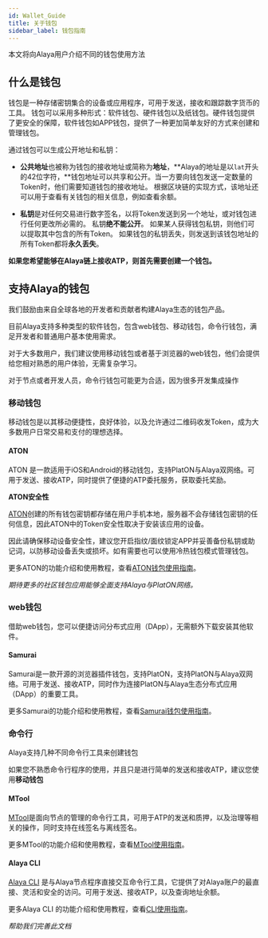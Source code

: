 ```yaml
---
id: Wallet_Guide
title: 关于钱包
sidebar_label: 钱包指南
---
```




本文将向Alaya用户介绍不同的钱包使用方法



## 什么是钱包

钱包是一种存储密钥集合的设备或应用程序，可用于发送，接收和跟踪数字货币的工具。 钱包可以采用多种形式：软件钱包、硬件钱包以及纸钱包。硬件钱包提供了更安全的保障，软件钱包如APP钱包，提供了一种更加简单友好的方式来创建和管理钱包。

通过钱包可以生成公开地址和私钥：

- **公共地址**也被称为钱包的接收地址或简称为**地址**，**Alaya的地址是以`lat`开头的42位字符，**钱包地址可以共享和公开。当一方要向钱包发送一定数量的Token时，他们需要知道钱包的接收地址。 根据区块链的实现方式，该地址还可以用于查看有关钱包的相关信息，例如查看余额。

- **私钥**是对任何交易进行数字签名，以将Token发送到另一个地址，或对钱包进行任何更改所必需的。 私钥**绝不能公开**。 如果某人获得钱包私钥，则他们可以提取其中包含的所有Token。 如果钱包的私钥丢失，则发送到该钱包地址的所有Token都将**永久丢失**。

**如果您希望能够在Alaya链上接收ATP，则首先需要创建一个钱包。**



## 支持Alaya的钱包

我们鼓励由来自全球各地的开发者和贡献者构建Alaya生态的钱包产品。

目前Alaya支持多种类型的软件钱包，包含web钱包、移动钱包，命令行钱包，满足开发者和普通用户基本使用需求。

对于大多数用户，我们建议使用移动钱包或者基于浏览器的web钱包，他们会提供给您相对熟悉的用户体验，无需复杂学习。

对于节点或者开发人员，命令行钱包可能更为合适，因为很多开发集成操作



### 移动钱包

移动钱包是以其移动便捷性，良好体验，以及允许通过二维码收发Token，成为大多数用户日常交易和支付的理想选择。

#### ATON

ATON 是一款适用于iOS和Android的移动钱包，支持PlatON与Alaya双网络。可用于发送、接收ATP，同时提供了便捷的ATP委托服务，获取委托奖励。



**ATON安全性**

[ATON](/)创建的所有钱包密钥都存储在用户手机本地，服务器不会存储钱包密钥的任何信息，因此ATON中的Token安全性取决于安装该应用的设备。

因此请确保移动设备安全性，建议您开启指纹/面纹锁定APP并妥善备份私钥或助记词，以防移动设备丢失或损坏。如有需要也可以使用冷热钱包模式管理钱包。

更多ATON的功能介绍和使用教程，查看[ATON钱包使用指南](/)。



*期待更多的社区钱包应用能够全面支持Alaya与PlatON网络。*



### web钱包

借助web钱包，您可以便捷访问分布式应用（DApp），无需额外下载安装其他软件。

#### Samurai

Samurai是一款开源的浏览器插件钱包，支持PlatON，支持PlatON与Alaya双网络。可用于发送、接收ATP，同时作为连接PlatON与Alaya生态分布式应用（DApp）的重要工具。

更多Samurai的功能介绍和使用教程，查看[Samurai钱包使用指南](/)。



### 命令行

Alaya支持几种不同命令行工具来创建钱包

如果您不熟悉命令行程序的使用，并且只是进行简单的发送和接收ATP，建议您使用**移动钱包**



#### MTool

[MTool](/)是面向节点的管理的命令行工具，可用于ATP的发送和质押，以及治理等相关的操作，同时支持在线签名与离线签名。

更多MTool的功能介绍和使用教程，查看[MTool使用指南](/)。



#### **Alaya CLI**

[Alaya CLI](/) 是与Alaya节点程序直接交互命令行工具，它提供了对Alaya账户的最直接、灵活和安全的访问。可用于发送、接收ATP，以及查询地址余额。

更多Alaya CLI 的功能介绍和使用教程，查看[CLI使用指南](/)。





*帮助我们完善此文档*

